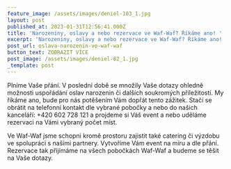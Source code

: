 ```yaml
---
feature_image: /assets/images/deniel-103_1.jpg
layout: post
published_at: 2023-01-31T12:56:41.000Z
title: 'Narozeniny, oslavy a nebo rezervace ve Waf-Waf? Říkáme ano! '
excerpt: 'Narozeniny, oslavy a nebo rezervace ve Waf-Waf? Říkáme ano! '
post_url: oslava-narozenin-ve-waf-waf
button_text: ZOBRAZIT VÍCE
post_image: /assets/images/deniel-82_1.jpg
_template: post
---
```


Plníme Vaše přání. V poslední době se množily Vaše dotazy ohledně možnosti uspořádání oslav narozenin či dalších soukromých příležitostí. My říkáme ano, bude pro nás potěšením Vám dopřát tento zážitek. Stačí se obrátit na telefonní kontakt dle vybrané pobočky a nebo do našich kanceláří: +420 602 728 121 a projdeme si Váš event a nebo uděláme rezervaci na Vámi vybraný počet míst.

Ve Waf-Waf jsme schopni kromě prostoru zajistit také catering či výzdobu ve spolupráci s našimi partnery. Vytvoříme Vám event na míru a dle přání. Rezervace tak přijímáme na všech pobočkách Waf-Waf a budeme se těšit na Vaše dotazy.
